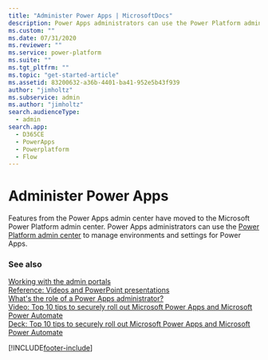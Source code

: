 ```yaml
---
title: "Administer Power Apps | MicrosoftDocs"
description: Power Apps administrators can use the Power Platform admin center to manage environments and settings for Power Apps.
ms.custom: ""
ms.date: 07/31/2020
ms.reviewer: ""
ms.service: power-platform
ms.suite: ""
ms.tgt_pltfrm: ""
ms.topic: "get-started-article"
ms.assetid: 83200632-a36b-4401-ba41-952e5b43f939
author: "jimholtz"
ms.subservice: admin
ms.author: "jimholtz"
search.audienceType: 
  - admin
search.app:
  - D365CE
  - PowerApps
  - Powerplatform
  - Flow
---
```

# Administer Power Apps

Features from the Power Apps admin center have moved to the Microsoft Power Platform admin center. Power Apps administrators can use the [Power Platform admin center](https://admin.powerplatform.microsoft.com) to manage environments and settings for Power Apps.


### See also
[Working with the admin portals](wp-work-with-admin-portals.md) <br />
[Reference: Videos and PowerPoint presentations](videos.md) <br />
[What's the role of a Power Apps administrator?](overview-role-powerapps-admin.md) <br />
[Video: Top 10 tips to securely roll out Microsoft Power Apps and Microsoft Power Automate](https://youtu.be/BnolkTK2Sng) <br />
[Deck: Top 10 tips to securely roll out Microsoft Power Apps and Microsoft Power Automate](https://medius.studios.ms/video/asset/PPT/MBAS19-BRK2005) 





[!INCLUDE[footer-include](../includes/footer-banner.md)]